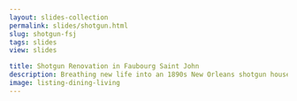 ```yaml
---
layout: slides-collection
permalink: slides/shotgun.html
slug: shotgun-fsj
tags: slides
view: slides

title: Shotgun Renovation in Faubourg Saint John
description: Breathing new life into an 1890s New Orleans shotgun house.
image: listing-dining-living
---
```

